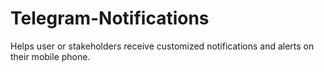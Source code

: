 # Telegram-Notifications
Helps user or stakeholders receive customized notifications and alerts on their mobile phone.

